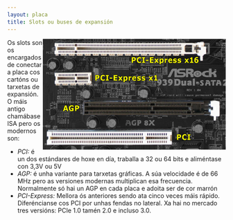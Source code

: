 ```yaml
---
layout: placa
title: Slots ou buses de expansión
---
```



   <img style="float:right" height="256px"  alt="slots"  src="/imaxes/slots.jpg">

Os slots son os encargados de conectar a placa cos cartóns ou tarxetas de expansión. O máis antigo chamábase ISA pero os modernos son:

* _PCI:_ é un dos estándares de hoxe en día, traballa a 32 ou 64 bits e aliméntase con 3,3V ou 5V
* _AGP:_ é unha variante para tarxetas gráficas. A súa velocidade é de 66 MHz pero as versiones modernas multiplican esa frecuencia. Normalmente só hai un AGP en cada placa e adoita ser de cor marrón
* _PCI-Express:_ Mellora ós anteriores sendo ata cinco veces máis rápido. Diferéncianse cos PCI por unhas fendas no lateral. Xa hai no mercado tres versións: PCIe 1.0 tamén 2.0 e incluso 3.0.
